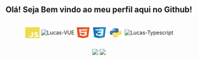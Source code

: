 ## Olá! Seja Bem vindo ao meu perfil aqui no Github!

</div>

<div style="display: inline_block" align="center"><br>
<img align="center" alt="Rafa-Js" height="30" width="40" src="https://raw.githubusercontent.com/devicons/devicon/master/icons/javascript/javascript-plain.svg">
<img align="center" alt="Lucas-VUE" height="30" width="40" src="https://img.icons8.com/color/344/vue-js.png">
<img align="center" alt="Lucas-HTML" height="30" width="40" src="https://raw.githubusercontent.com/devicons/devicon/master/icons/html5/html5-original.svg">
<img align="center" alt="Lucas-CSS" height="30" width="40" src="https://raw.githubusercontent.com/devicons/devicon/master/icons/css3/css3-original.svg">
<img align="center" alt="Lucas-Python" height="30" width="40" src="https://raw.githubusercontent.com/devicons/devicon/master/icons/python/python-original.svg">
<img align="center" alt="Lucas-Typescript" height="30" width="40" src="https://cdn.jsdelivr.net/gh/devicons/devicon@latest/icons/typescript/typescript-original.svg" />

</div>

##

<div align="center"> 
  
 <a href="https://instagram.com/lucaslutf/" target="_blank"><img src="https://img.shields.io/badge/-Instagram-%23E4405F?style=for-the-badge&logo=instagram&logoColor=white" target="_blank"></a>
 <a href = "oolucaslutf@gmail.com"><img src="https://img.shields.io/badge/-Gmail-%23333?style=for-the-badge&logo=gmail&logoColor=white" target="_blank"></a>
  
 
</div>
